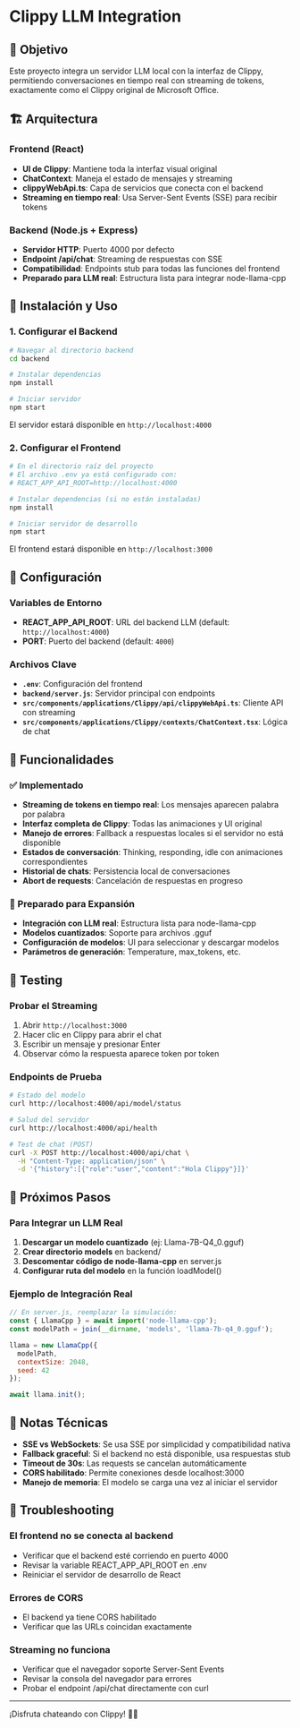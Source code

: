 # Clippy LLM Integration

## 🎯 Objetivo

Este proyecto integra un servidor LLM local con la interfaz de Clippy, permitiendo conversaciones en tiempo real con streaming de tokens, exactamente como el Clippy original de Microsoft Office.

## 🏗️ Arquitectura

### Frontend (React)
- **UI de Clippy**: Mantiene toda la interfaz visual original
- **ChatContext**: Maneja el estado de mensajes y streaming
- **clippyWebApi.ts**: Capa de servicios que conecta con el backend
- **Streaming en tiempo real**: Usa Server-Sent Events (SSE) para recibir tokens

### Backend (Node.js + Express)
- **Servidor HTTP**: Puerto 4000 por defecto
- **Endpoint /api/chat**: Streaming de respuestas con SSE
- **Compatibilidad**: Endpoints stub para todas las funciones del frontend
- **Preparado para LLM real**: Estructura lista para integrar node-llama-cpp

## 🚀 Instalación y Uso

### 1. Configurar el Backend

```bash
# Navegar al directorio backend
cd backend

# Instalar dependencias
npm install

# Iniciar servidor
npm start
```

El servidor estará disponible en `http://localhost:4000`

### 2. Configurar el Frontend

```bash
# En el directorio raíz del proyecto
# El archivo .env ya está configurado con:
# REACT_APP_API_ROOT=http://localhost:4000

# Instalar dependencias (si no están instaladas)
npm install

# Iniciar servidor de desarrollo
npm start
```

El frontend estará disponible en `http://localhost:3000`

## 🔧 Configuración

### Variables de Entorno

- **REACT_APP_API_ROOT**: URL del backend LLM (default: `http://localhost:4000`)
- **PORT**: Puerto del backend (default: `4000`)

### Archivos Clave

- **`.env`**: Configuración del frontend
- **`backend/server.js`**: Servidor principal con endpoints
- **`src/components/applications/Clippy/api/clippyWebApi.ts`**: Cliente API con streaming
- **`src/components/applications/Clippy/contexts/ChatContext.tsx`**: Lógica de chat

## 💬 Funcionalidades

### ✅ Implementado

- **Streaming de tokens en tiempo real**: Los mensajes aparecen palabra por palabra
- **Interfaz completa de Clippy**: Todas las animaciones y UI original
- **Manejo de errores**: Fallback a respuestas locales si el servidor no está disponible
- **Estados de conversación**: Thinking, responding, idle con animaciones correspondientes
- **Historial de chats**: Persistencia local de conversaciones
- **Abort de requests**: Cancelación de respuestas en progreso

### 🔄 Preparado para Expansión

- **Integración con LLM real**: Estructura lista para node-llama-cpp
- **Modelos cuantizados**: Soporte para archivos .gguf
- **Configuración de modelos**: UI para seleccionar y descargar modelos
- **Parámetros de generación**: Temperature, max_tokens, etc.

## 🧪 Testing

### Probar el Streaming

1. Abrir `http://localhost:3000`
2. Hacer clic en Clippy para abrir el chat
3. Escribir un mensaje y presionar Enter
4. Observar cómo la respuesta aparece token por token

### Endpoints de Prueba

```bash
# Estado del modelo
curl http://localhost:4000/api/model/status

# Salud del servidor
curl http://localhost:4000/api/health

# Test de chat (POST)
curl -X POST http://localhost:4000/api/chat \
  -H "Content-Type: application/json" \
  -d '{"history":[{"role":"user","content":"Hola Clippy"}]}'
```

## 🔮 Próximos Pasos

### Para Integrar un LLM Real

1. **Descargar un modelo cuantizado** (ej: Llama-7B-Q4_0.gguf)
2. **Crear directorio models** en backend/
3. **Descomentar código de node-llama-cpp** en server.js
4. **Configurar ruta del modelo** en la función loadModel()

### Ejemplo de Integración Real

```javascript
// En server.js, reemplazar la simulación:
const { LlamaCpp } = await import('node-llama-cpp');
const modelPath = join(__dirname, 'models', 'llama-7b-q4_0.gguf');

llama = new LlamaCpp({
  modelPath,
  contextSize: 2048,
  seed: 42
});

await llama.init();
```

## 📝 Notas Técnicas

- **SSE vs WebSockets**: Se usa SSE por simplicidad y compatibilidad nativa
- **Fallback graceful**: Si el backend no está disponible, usa respuestas stub
- **Timeout de 30s**: Las requests se cancelan automáticamente
- **CORS habilitado**: Permite conexiones desde localhost:3000
- **Manejo de memoria**: El modelo se carga una vez al iniciar el servidor

## 🐛 Troubleshooting

### El frontend no se conecta al backend
- Verificar que el backend esté corriendo en puerto 4000
- Revisar la variable REACT_APP_API_ROOT en .env
- Reiniciar el servidor de desarrollo de React

### Errores de CORS
- El backend ya tiene CORS habilitado
- Verificar que las URLs coincidan exactamente

### Streaming no funciona
- Verificar que el navegador soporte Server-Sent Events
- Revisar la consola del navegador para errores
- Probar el endpoint /api/chat directamente con curl

---

¡Disfruta chateando con Clippy! 📎✨
